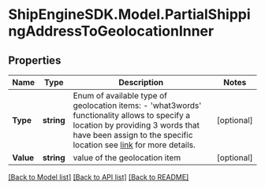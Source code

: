 # ShipEngineSDK.Model.PartialShippingAddressToGeolocationInner

## Properties

Name | Type | Description | Notes
------------ | ------------- | ------------- | -------------
**Type** | **string** | Enum of available type of geolocation items:   - &#39;what3words&#39; functionality allows to specify a location by providing 3 words that have been assign to the specific location see [link](https://what3words.com/business) for more details.  | [optional] 
**Value** | **string** | value of the geolocation item | [optional] 

[[Back to Model list]](../../README.md#documentation-for-models) [[Back to API list]](../../README.md#documentation-for-api-endpoints) [[Back to README]](../../README.md)


